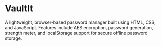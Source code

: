 # VaultIt
A lightweight, browser-based password manager built using HTML, CSS, and JavaScript. Features include AES encryption, password generation, strength meter, and localStorage support for secure offline password storage.
